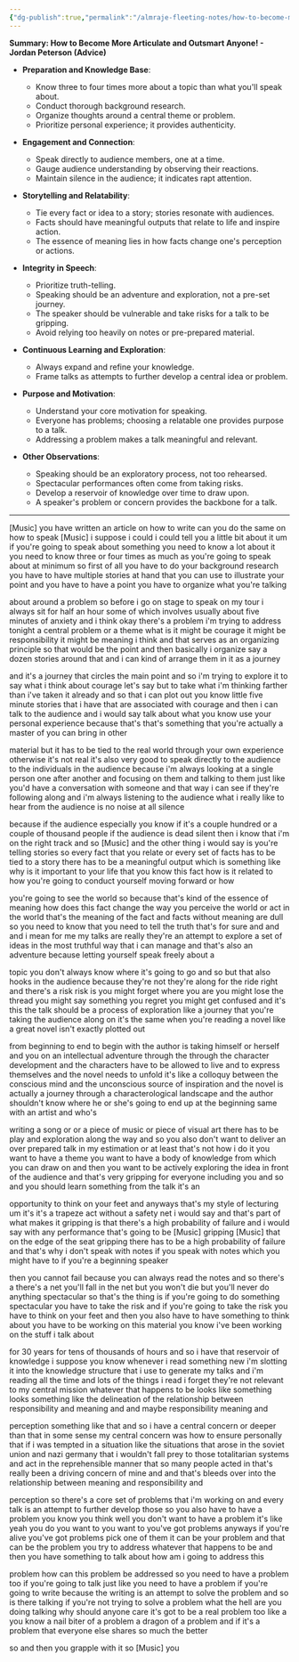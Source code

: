 ```yaml
---
{"dg-publish":true,"permalink":"/almraje-fleeting-notes/how-to-become-more-articulate-and-outsmart-anyone-jordan-peterson-best-advice-you-tube/","tags":["speaking"]}
---
```


**Summary: How to Become More Articulate and Outsmart Anyone! - Jordan Peterson (Advice)**

- **Preparation and Knowledge Base**:
  - Know three to four times more about a topic than what you'll speak about.
  - Conduct thorough background research.
  - Organize thoughts around a central theme or problem.
  - Prioritize personal experience; it provides authenticity.

- **Engagement and Connection**:
  - Speak directly to audience members, one at a time.
  - Gauge audience understanding by observing their reactions.
  - Maintain silence in the audience; it indicates rapt attention.

- **Storytelling and Relatability**:
  - Tie every fact or idea to a story; stories resonate with audiences.
  - Facts should have meaningful outputs that relate to life and inspire action.
  - The essence of meaning lies in how facts change one's perception or actions.

- **Integrity in Speech**:
  - Prioritize truth-telling.
  - Speaking should be an adventure and exploration, not a pre-set journey.
  - The speaker should be vulnerable and take risks for a talk to be gripping.
  - Avoid relying too heavily on notes or pre-prepared material.
  
- **Continuous Learning and Exploration**:
  - Always expand and refine your knowledge.
  - Frame talks as attempts to further develop a central idea or problem.
  
- **Purpose and Motivation**:
  - Understand your core motivation for speaking.
  - Everyone has problems; choosing a relatable one provides purpose to a talk.
  - Addressing a problem makes a talk meaningful and relevant.

- **Other Observations**:
  - Speaking should be an exploratory process, not too rehearsed.
  - Spectacular performances often come from taking risks.
  - Develop a reservoir of knowledge over time to draw upon.
  - A speaker's problem or concern provides the backbone for a talk.

----

\[Music\] you have written an article on how to write can you do the same on how to speak \[Music\] i suppose i could i could tell you a little bit about it um if you're going to speak about something you need to know a lot about it you need to know three or four times as much as you're going to speak about at minimum so first of all you have to do your background research you have to have multiple stories at hand that you can use to illustrate your point and you have to have a point you have to organize what you're talking

about around a problem so before i go on stage to speak on my tour i always sit for half an hour some of which involves usually about five minutes of anxiety and i think okay there's a problem i'm trying to address tonight a central problem or a theme what is it might be courage it might be responsibility it might be meaning i think and that serves as an organizing principle so that would be the point and then basically i organize say a dozen stories around that and i can kind of arrange them in it as a journey

and it's a journey that circles the main point and so i'm trying to explore it to say what i think about courage let's say but to take what i'm thinking farther than i've taken it already and so that i can plot out you know little five minute stories that i have that are associated with courage and then i can talk to the audience and i would say talk about what you know use your personal experience because that's that's something that you're actually a master of you can bring in other

material but it has to be tied to the real world through your own experience otherwise it's not real it's also very good to speak directly to the audience to the individuals in the audience because i'm always looking at a single person one after another and focusing on them and talking to them just like you'd have a conversation with someone and that way i can see if they're following along and i'm always listening to the audience what i really like to hear from the audience is no noise at all silence

because if the audience especially you know if it's a couple hundred or a couple of thousand people if the audience is dead silent then i know that i'm on the right track and so \[Music\] and the other thing i would say is you're telling stories so every fact that you relate or every set of facts has to be tied to a story there has to be a meaningful output which is something like why is it important to your life that you know this fact how is it related to how you're going to conduct yourself moving forward or how

you're going to see the world so because that's kind of the essence of meaning how does this fact change the way you perceive the world or act in the world that's the meaning of the fact and facts without meaning are dull so you need to know that you need to tell the truth that's for sure and and and i mean for me my talks are really they're an attempt to explore a set of ideas in the most truthful way that i can manage and that's also an adventure because letting yourself speak freely about a

topic you don't always know where it's going to go and so but that also hooks in the audience because they're not they're along for the ride right and there's a risk risk is you might forget where you are you might lose the thread you might say something you regret you might get confused and it's this the talk should be a process of exploration like a journey that you're taking the audience along on it's the same when you're reading a novel like a great novel isn't exactly plotted out

from beginning to end to begin with the author is taking himself or herself and you on an intellectual adventure through the through the character development and the characters have to be allowed to live and to express themselves and the novel needs to unfold it's like a colloquy between the conscious mind and the unconscious source of inspiration and the novel is actually a journey through a characterological landscape and the author shouldn't know where he or she's going to end up at the beginning same with an artist and who's

writing a song or or a piece of music or piece of visual art there has to be play and exploration along the way and so you also don't want to deliver an over prepared talk in my estimation or at least that's not how i do it you want to have a theme you want to have a body of knowledge from which you can draw on and then you want to be actively exploring the idea in front of the audience and that's very gripping for everyone including you and so and you should learn something from the talk it's an

opportunity to think on your feet and anyways that's my style of lecturing um it's it's a trapeze act without a safety net i would say and that's part of what makes it gripping is that there's a high probability of failure and i would say with any performance that's going to be \[Music\] gripping \[Music\] that on the edge of the seat gripping there has to be a high probability of failure and that's why i don't speak with notes if you speak with notes which you might have to if you're a beginning speaker

then you cannot fail because you can always read the notes and so there's a there's a net you'll fall in the net but you won't die but you'll never do anything spectacular so that's the thing is if you're going to do something spectacular you have to take the risk and if you're going to take the risk you have to think on your feet and then you also have to have something to think about you have to be working on this material you know i've been working on the stuff i talk about

for 30 years for tens of thousands of hours and so i have that reservoir of knowledge i suppose you know whenever i read something new i'm slotting it into the knowledge structure that i use to generate my talks and i'm reading all the time and lots of the things i read i forget they're not relevant to my central mission whatever that happens to be looks like something looks something like the delineation of the relationship between responsibility and meaning and and maybe responsibility meaning and

perception something like that and so i have a central concern or deeper than that in some sense my central concern was how to ensure personally that if i was tempted in a situation like the situations that arose in the soviet union and nazi germany that i wouldn't fall prey to those totalitarian systems and act in the reprehensible manner that so many people acted in that's really been a driving concern of mine and and that's bleeds over into the relationship between meaning and responsibility and

perception so there's a core set of problems that i'm working on and every talk is an attempt to further develop those so you also have to have a problem you know you think well you don't want to have a problem it's like yeah you do you want to you want to you've got problems anyways if you're alive you've got problems pick one of them it can be your problem and that can be the problem you try to address whatever that happens to be and then you have something to talk about how am i going to address this

problem how can this problem be addressed so you need to have a problem too if you're going to talk just like you need to have a problem if you're going to write because the writing is an attempt to solve the problem and so is there talking if you're not trying to solve a problem what the hell are you doing talking why should anyone care it's got to be a real problem too like a you know a nail biter of a problem a dragon of a problem and if it's a problem that everyone else shares so much the better

so and then you grapple with it so \[Music\] you